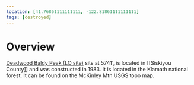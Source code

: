 ```yaml
---
location: [41.76861111111111, -122.81861111111111]
tags: [destroyed]
---
```


# Overview

[Deadwood Baldy Peak (LO site)](http://www.peakbagging.com/CALookoutPhotos/DeadwoodBaldy.html) sits at 5741', is located in [[Siskiyou County]] and was constructed in 1983. It is located in the Klamath national forest. It can be found on the McKinley Mtn USGS topo map.

